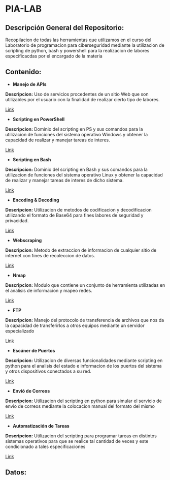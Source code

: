 # PIA-LAB

## Descripción General del Repositorio:
Recopilacion de todas las herramientas que utilizamos en el curso del Laboratorio de programacion para ciberseguridad mediante la utilizacion de scripting de python, bash y powershell para la realizacion de labores especificacdas por el encargado de la materia

## Contenido:

* **Manejo de APIs**

**Descripcion:** Uso de servicios procedentes de un sitio Web que son utilizables por el usuario con la finalidad de realizar cierto tipo de labores.

[Link](https://google.com)
* **Scripting en PowerShell**

**Descripcion:** Dominio del scripting en PS y sus comandos para la utilizacion de funciones del sistema operativo Windows y obtener la capacidad de realizar y manejar tareas de interes.

[Link](https://google.com)
* **Scripting en Bash**

**Descripcion:** Dominio del scripting en Bash y sus comandos para la utilizacion de funciones del sistema operativo Linux y obtener la capacidad de realizar y manejar tareas de interes de dicho sistema.

[Link](https://google.com)
* **Encoding & Decoding**

**Descripcion:** Utilizacion de metodos de codificacion y decodificacion utilizando el formato de Base64 para fines labores de seguridad y privacidad.

[Link](https://google.com)
* **Webscraping**

**Descripcion:** Metodo de extraccion de informacion de cualquier sitio de internet con fines de recoleccion de datos.

[Link](https://google.com)
* **Nmap**

**Descripcion:** Modulo que contiene un conjunto de herramienta utilizadas en el analisis de informacion y mapeo redes.

[Link](https://google.com)
* **FTP**

**Descripcion:** Manejo del protocolo de transferencia de archivos que nos da la capacidad de transferirlos a otros equipos mediante un servidor especializado

[Link](https://google.com)
* **Escáner de Puertos**

**Descripcion:** Utilizacion de diversas funcionalidades mediante scripting en python para el analisis del estado e informacion de los puertos del sistema y otros dispositivos conectados a su red. 

[Link](https://google.com)
* **Envió de Correos**

**Descripcion:** Utilizacion del scripting en python para simular el servicio de envio de correos mediante la colocacion manual del formato del mismo

[Link](https://google.com)
* **Automatización de Tareas**

**Descripcion:** Utilizacion del scripting para programar tareas en distintos sistemas operativos para que se realice tal cantidad de veces y este condicionado a tales especificaciones

[Link](https://google.com)

## Datos:
